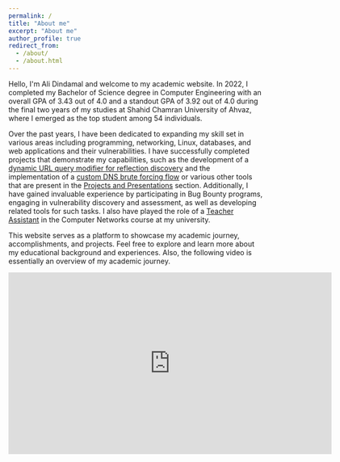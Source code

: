 ```yaml
---
permalink: /
title: "About me"
excerpt: "About me"
author_profile: true
redirect_from: 
  - /about/
  - /about.html
---
```

Hello, I'm Ali Dindamal and welcome to my academic website. In 2022, I completed my Bachelor of Science degree in Computer Engineering with an overall GPA of 3.43 out of 4.0 and a standout GPA of 3.92 out of 4.0 during the final two years of my studies at Shahid Chamran University of Ahvaz, where I emerged as the top student among 54 individuals.

Over the past years, I have been dedicated to expanding my skill set in various areas including programming, networking, Linux, databases, and web applications and their vulnerabilities. I have successfully completed projects that demonstrate my capabilities, such as the development of a [dynamic URL query modifier for reflection discovery](https://0xgwyn.github.io/posts/querymod/) and the implementation of a [custom DNS brute forcing flow](https://0xgwyn.github.io/posts/dnsbrute/) or various other tools that are present in the [Projects and Presentations](https://0xgwyn.github.io/year-archive) section. Additionally, I have gained invaluable experience by participating in Bug Bounty programs, engaging in vulnerability discovery and assessment, as well as developing related tools for such tasks. I also have played the role of a [Teacher Assistant](https://0xgwyn.github.io/teaching/) in the Computer Networks course at my university.

This website serves as a platform to showcase my academic journey, accomplishments, and projects. Feel free to explore and learn more about my educational background and experiences. Also, the following video is essentially an overview of my academic journey.
<iframe width="640" height="360" src="https://github.com/0xGwyn/0xGwyn.github.io/assets/60668579/c2202fcc-46b8-451e-a88a-feb7345afd91" frameborder="0" allowfullscreen></iframe>


